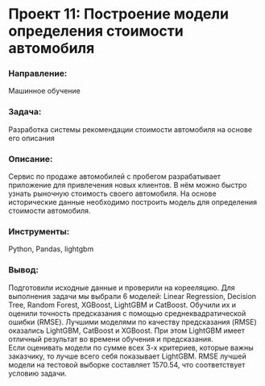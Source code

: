 # Проект 11: Построение модели определения стоимости автомобиля

### Направление: 
Машинное обучение

### Задача: 
Разработка системы рекомендации стоимости автомобиля на основе его описания

### Описание:
Сервис по продаже автомобилей с пробегом  разрабатывает приложение для привлечения новых клиентов. В нём можно быстро узнать рыночную стоимость своего автомобиля. На основе исторические данные необходимо построить модель для определения стоимости автомобиля.

### Инструменты: 
Python, Pandas, lightgbm

### Вывод:
Подготовили исходные данные и проверили на корееляцию. Для выполнения задачи мы выбрали 6 моделей: Linear Regression, Decision Tree, Random Forest, XGBoost, LightGBM и CatBoost. Обучили их и оценили точность предсказания с помощью cреднеквадратической ошибки (RMSE).
Лучшими моделями по качеству предсказания (RMSE) оказались LightGBM, CatBoost и XGBoost. При этом LightGBM имеет отличный результат во времени обучения и предсказания.  
Если оценивать модели по сумме всех 3-х критериев, которые важны заказчику, то лучше всего себя показывает LightGBM.
RMSE лучшей модели на тестовой выборке составляет 1570.54, что соответствует условию задачи.
